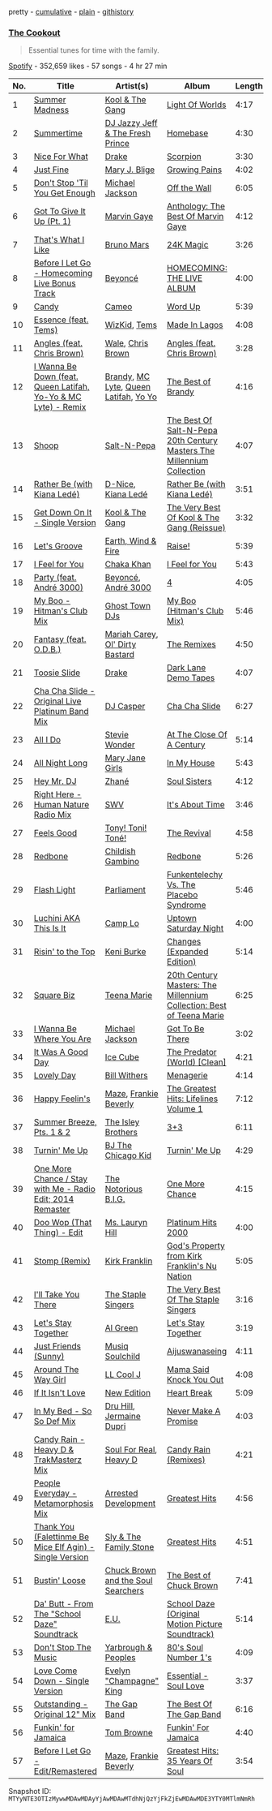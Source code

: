 pretty - [cumulative](/playlists/cumulative/37i9dQZF1DXab8DipvnuNU.md) - [plain](/playlists/plain/37i9dQZF1DXab8DipvnuNU) - [githistory](https://github.githistory.xyz/mackorone/spotify-playlist-archive/blob/main/playlists/plain/37i9dQZF1DXab8DipvnuNU)

### [The Cookout](https://open.spotify.com/playlist/37i9dQZF1DXab8DipvnuNU)

> Essential tunes for time with the family.

[Spotify](https://open.spotify.com/user/spotify) - 352,659 likes - 57 songs - 4 hr 27 min

| No. | Title | Artist(s) | Album | Length |
|---|---|---|---|---|
| 1 | [Summer Madness](https://open.spotify.com/track/2uMqG8w8oi09fB2YA2QLOm) | [Kool & The Gang](https://open.spotify.com/artist/3VNITwohbvU5Wuy5PC6dsI) | [Light Of Worlds](https://open.spotify.com/album/46kA6zL7Cga656urk1nJNo) | 4:17 |
| 2 | [Summertime](https://open.spotify.com/track/20XdEFyaUR9C7aDIdq2OAd) | [DJ Jazzy Jeff & The Fresh Prince](https://open.spotify.com/artist/1mG23iQeR29Ojhq89D5gbh) | [Homebase](https://open.spotify.com/album/2ELLswCKdQXUWbWxhaAklh) | 4:30 |
| 3 | [Nice For What](https://open.spotify.com/track/3CA9pLiwRIGtUBiMjbZmRw) | [Drake](https://open.spotify.com/artist/3TVXtAsR1Inumwj472S9r4) | [Scorpion](https://open.spotify.com/album/1ATL5GLyefJaxhQzSPVrLX) | 3:30 |
| 4 | [Just Fine](https://open.spotify.com/track/33vzOPcd9FRirYGlCu32x4) | [Mary J\. Blige](https://open.spotify.com/artist/1XkoF8ryArs86LZvFOkbyr) | [Growing Pains](https://open.spotify.com/album/5PlA7xVCN59vR0YAnRVisM) | 4:02 |
| 5 | [Don't Stop 'Til You Get Enough](https://open.spotify.com/track/46eu3SBuFCXWsPT39Yg3tJ) | [Michael Jackson](https://open.spotify.com/artist/3fMbdgg4jU18AjLCKBhRSm) | [Off the Wall](https://open.spotify.com/album/2ZytN2cY4Zjrr9ukb2rqTP) | 6:05 |
| 6 | [Got To Give It Up \(Pt\. 1\)](https://open.spotify.com/track/7pHh9sGZfb7AMoi4NLLYTo) | [Marvin Gaye](https://open.spotify.com/artist/3koiLjNrgRTNbOwViDipeA) | [Anthology: The Best Of Marvin Gaye](https://open.spotify.com/album/3ocIMWOUAdfgk0PZhFyFcM) | 4:12 |
| 7 | [That's What I Like](https://open.spotify.com/track/0KKkJNfGyhkQ5aFogxQAPU) | [Bruno Mars](https://open.spotify.com/artist/0du5cEVh5yTK9QJze8zA0C) | [24K Magic](https://open.spotify.com/album/4PgleR09JVnm3zY1fW3XBA) | 3:26 |
| 8 | [Before I Let Go \- Homecoming Live Bonus Track](https://open.spotify.com/track/7LikBkHerFGZ58QHVOKp1t) | [Beyoncé](https://open.spotify.com/artist/6vWDO969PvNqNYHIOW5v0m) | [HOMECOMING: THE LIVE ALBUM](https://open.spotify.com/album/35S1JCj5paIfElT2GODl6x) | 4:00 |
| 9 | [Candy](https://open.spotify.com/track/0Aj8EagrPfDoOe5OlUdrLC) | [Cameo](https://open.spotify.com/artist/545idYhdloaSlLGBY8E9u2) | [Word Up](https://open.spotify.com/album/1W8kHQQC7DXg1inR7ZWqhA) | 5:39 |
| 10 | [Essence \(feat\. Tems\)](https://open.spotify.com/track/5FG7Tl93LdH117jEKYl3Cm) | [WizKid](https://open.spotify.com/artist/3tVQdUvClmAT7URs9V3rsp), [Tems](https://open.spotify.com/artist/687cZJR45JO7jhk1LHIbgq) | [Made In Lagos](https://open.spotify.com/album/6HpMdN52TfJAwVbmkrFeBN) | 4:08 |
| 11 | [Angles \(feat\. Chris Brown\)](https://open.spotify.com/track/1rdTdOTRfGXjQ9Auwn1gzx) | [Wale](https://open.spotify.com/artist/67nwj3Y5sZQLl72VNUHEYE), [Chris Brown](https://open.spotify.com/artist/7bXgB6jMjp9ATFy66eO08Z) | [Angles \(feat\. Chris Brown\)](https://open.spotify.com/album/1j97eqxFc3mF43hZ60NmnS) | 3:28 |
| 12 | [I Wanna Be Down \(feat\. Queen Latifah, Yo\-Yo & MC Lyte\) \- Remix](https://open.spotify.com/track/3OZs6tgXsBmb3TWPn07YCF) | [Brandy](https://open.spotify.com/artist/05oH07COxkXKIMt6mIPRee), [MC Lyte](https://open.spotify.com/artist/2ZbWlThDW0qSbI3hinpl0w), [Queen Latifah](https://open.spotify.com/artist/5m7wCUhYhBh7A3A3YMxrbt), [Yo Yo](https://open.spotify.com/artist/7ryn5ZubA9mvjd1EJsFLHY) | [The Best of Brandy](https://open.spotify.com/album/2W8fU1wJz9sGDmwMBcQBRX) | 4:16 |
| 13 | [Shoop](https://open.spotify.com/track/2c7H254xlKoGhmZT194C0T) | [Salt\-N\-Pepa](https://open.spotify.com/artist/7wqtxqI3eo7Gn1P7SpP6cQ) | [The Best Of Salt\-N\-Pepa 20th Century Masters The Millennium Collection](https://open.spotify.com/album/0UIuHgtBvcHduPDZSweVMi) | 4:07 |
| 14 | [Rather Be \(with Kiana Ledé\)](https://open.spotify.com/track/5wDeGgYjng63MbfVQyEt0O) | [D\-Nice](https://open.spotify.com/artist/4MbFOE7rR1KpTjHTw1gjWH), [Kiana Ledé](https://open.spotify.com/artist/7jZMxhsB8djyIbYmoiJSTs) | [Rather Be \(with Kiana Ledé\)](https://open.spotify.com/album/7dQ80mhgZrxgzO0KdJkuBS) | 3:51 |
| 15 | [Get Down On It \- Single Version](https://open.spotify.com/track/4yKZACkuudvfd600H2dQie) | [Kool & The Gang](https://open.spotify.com/artist/3VNITwohbvU5Wuy5PC6dsI) | [The Very Best Of Kool & The Gang \(Reissue\)](https://open.spotify.com/album/1rDjSDjjzVfpnsb3GgREFf) | 3:32 |
| 16 | [Let's Groove](https://open.spotify.com/track/3koCCeSaVUyrRo3N2gHrd8) | [Earth, Wind & Fire](https://open.spotify.com/artist/4QQgXkCYTt3BlENzhyNETg) | [Raise!](https://open.spotify.com/album/1hj1SYbJYdXloRiSjsCLXg) | 5:39 |
| 17 | [I Feel for You](https://open.spotify.com/track/5yR9u8QiOt8hJaddv32oo7) | [Chaka Khan](https://open.spotify.com/artist/6mQfAAqZGBzIfrmlZCeaYT) | [I Feel for You](https://open.spotify.com/album/08yanJqA75TPyDowCXvvPU) | 5:43 |
| 18 | [Party \(feat\. André 3000\)](https://open.spotify.com/track/42qh86p7TLXyumxSHn65kc) | [Beyoncé](https://open.spotify.com/artist/6vWDO969PvNqNYHIOW5v0m), [André 3000](https://open.spotify.com/artist/74V3dE1a51skRkdII8y2C6) | [4](https://open.spotify.com/album/1gIC63gC3B7o7FfpPACZQJ) | 4:05 |
| 19 | [My Boo \- Hitman's Club Mix](https://open.spotify.com/track/4c0rkFPszqQTyC753tsCMU) | [Ghost Town DJs](https://open.spotify.com/artist/4JbmXqez7WvTggoxn3UpVT) | [My Boo \(Hitman's Club Mix\)](https://open.spotify.com/album/5EvpbZ6QczJlnMX3kbxKYi) | 5:46 |
| 20 | [Fantasy \(feat\. O.D.B.\)](https://open.spotify.com/track/2itAOPLerxnnc8KXHMqPWu) | [Mariah Carey](https://open.spotify.com/artist/4iHNK0tOyZPYnBU7nGAgpQ), [Ol' Dirty Bastard](https://open.spotify.com/artist/50NoVNy9GU1lCrDV8iGpyu) | [The Remixes](https://open.spotify.com/album/7GTZRYNB0eAig7UTsb54XG) | 4:50 |
| 21 | [Toosie Slide](https://open.spotify.com/track/466cKvZn1j45IpxDdYZqdA) | [Drake](https://open.spotify.com/artist/3TVXtAsR1Inumwj472S9r4) | [Dark Lane Demo Tapes](https://open.spotify.com/album/6OQ9gBfg5EXeNAEwGSs6jK) | 4:07 |
| 22 | [Cha Cha Slide \- Original Live Platinum Band Mix](https://open.spotify.com/track/3Xv5C02Wxlek0dmrYAM5A8) | [DJ Casper](https://open.spotify.com/artist/5o7DmXxAI7rg7qBUvcLq2s) | [Cha Cha Slide](https://open.spotify.com/album/3Ogg26ibNmxL8uIVwZVqsJ) | 6:27 |
| 23 | [All I Do](https://open.spotify.com/track/3geEOHGloO2IIzE45BQWTC) | [Stevie Wonder](https://open.spotify.com/artist/7guDJrEfX3qb6FEbdPA5qi) | [At The Close Of A Century](https://open.spotify.com/album/5IneLpH3dsBiLlgcSseF8l) | 5:14 |
| 24 | [All Night Long](https://open.spotify.com/track/7iyjZ4paFWpTrJJenM0yZb) | [Mary Jane Girls](https://open.spotify.com/artist/7vRMMs8yrKf4PKUpUllMkr) | [In My House](https://open.spotify.com/album/4W5tAjZ4fF60N6a2v8EWnF) | 5:43 |
| 25 | [Hey Mr\. DJ](https://open.spotify.com/track/4Mm3eNo7eb6SM5TS6yLvwJ) | [Zhané](https://open.spotify.com/artist/6cjSmkVvMvyE6tCAo1M9Is) | [Soul Sisters](https://open.spotify.com/album/5VljSlqVFj6AlttWE82WC2) | 4:12 |
| 26 | [Right Here \- Human Nature Radio Mix](https://open.spotify.com/track/7tUEDtHchueeUJTfEFEhii) | [SWV](https://open.spotify.com/artist/2NmK5FyrQ18HOPXq1UBzqa) | [It's About Time](https://open.spotify.com/album/2BBrAtWY0c6dPio5b2JYFK) | 3:46 |
| 27 | [Feels Good](https://open.spotify.com/track/4cRR2gUTOerkUOW5iZpm91) | [Tony! Toni! Toné!](https://open.spotify.com/artist/7vWlb4pM85jCHvV771qZZW) | [The Revival](https://open.spotify.com/album/5yORmYtkTZdFgo6ppcsFZT) | 4:58 |
| 28 | [Redbone](https://open.spotify.com/track/1AlcpxsgzYwAJ1SfMPPWU4) | [Childish Gambino](https://open.spotify.com/artist/73sIBHcqh3Z3NyqHKZ7FOL) | [Redbone](https://open.spotify.com/album/6yHxhbYjUfv2xTOMI6RFFL) | 5:26 |
| 29 | [Flash Light](https://open.spotify.com/track/1v1PV2wERHiMPesMWX0qmO) | [Parliament](https://open.spotify.com/artist/5SMVzTJyKFJ7TUb46DglcH) | [Funkentelechy Vs\. The Placebo Syndrome](https://open.spotify.com/album/7Kv0H0XMdIyRs41a6USzrd) | 5:46 |
| 30 | [Luchini AKA This Is It](https://open.spotify.com/track/20DcrlNK0NcRknbX4wcEO4) | [Camp Lo](https://open.spotify.com/artist/4oLZx5FplbgfM8DEe9U8LB) | [Uptown Saturday Night](https://open.spotify.com/album/21EglTSwzUorpiXpMBNW2E) | 4:00 |
| 31 | [Risin' to the Top](https://open.spotify.com/track/5iVxHPyHVO7vWSDnRpNH5d) | [Keni Burke](https://open.spotify.com/artist/1EVOoMiMrmOEYXHd36poF2) | [Changes \(Expanded Edition\)](https://open.spotify.com/album/0hpXGYRKh9jmWz5ueqKaqh) | 5:14 |
| 32 | [Square Biz](https://open.spotify.com/track/5lAH3vLN4Gc3jDM25cMIgH) | [Teena Marie](https://open.spotify.com/artist/61UT1Zj9dFgPAjZfwnsqsb) | [20th Century Masters: The Millennium Collection: Best of Teena Marie](https://open.spotify.com/album/7rBP3Z4FX95gFPTXgs4MMo) | 6:25 |
| 33 | [I Wanna Be Where You Are](https://open.spotify.com/track/3mnVgyzn5HC7Sqkn3B5zHs) | [Michael Jackson](https://open.spotify.com/artist/3fMbdgg4jU18AjLCKBhRSm) | [Got To Be There](https://open.spotify.com/album/0F4XW0iBOhNFkbn1BuQ8cu) | 3:02 |
| 34 | [It Was A Good Day](https://open.spotify.com/track/522eZy6MJQKxwLyXZ4I6jA) | [Ice Cube](https://open.spotify.com/artist/3Mcii5XWf6E0lrY3Uky4cA) | [The Predator \(World\) \[Clean\]](https://open.spotify.com/album/0aOnzWydYMljh9QiAlDtZz) | 4:21 |
| 35 | [Lovely Day](https://open.spotify.com/track/0bRXwKfigvpKZUurwqAlEh) | [Bill Withers](https://open.spotify.com/artist/1ThoqLcyIYvZn7iWbj8fsj) | [Menagerie](https://open.spotify.com/album/3QjPTUI6UcPr5m9RujkO3c) | 4:14 |
| 36 | [Happy Feelin's](https://open.spotify.com/track/2YQ4R8eICy851TjCdFYUSd) | [Maze](https://open.spotify.com/artist/3DvdryKH4O95ZnsUZJKXpt), [Frankie Beverly](https://open.spotify.com/artist/6rXycobs8wkWicUGLtmB0n) | [The Greatest Hits: Lifelines Volume 1](https://open.spotify.com/album/7Gh4T19qT1cT1ypL5J16X6) | 7:12 |
| 37 | [Summer Breeze, Pts\. 1 & 2](https://open.spotify.com/track/7wcP2Aa2SliFhwi4SyfvfV) | [The Isley Brothers](https://open.spotify.com/artist/53QzNeFpzAaXYnrDBbDrIp) | [3+3](https://open.spotify.com/album/27eI33obJuyKebMTxAJJam) | 6:11 |
| 38 | [Turnin' Me Up](https://open.spotify.com/track/17mmoof9SycaS0kKRcK0mt) | [BJ The Chicago Kid](https://open.spotify.com/artist/07d5etnpjriczFBB8pxmRe) | [Turnin' Me Up](https://open.spotify.com/album/25BR9hX5L6gqfB5L7ni2wb) | 4:29 |
| 39 | [One More Chance / Stay with Me \- Radio Edit; 2014 Remaster](https://open.spotify.com/track/1nU9Fn9kh4pQ9zSghlh1Ka) | [The Notorious B.I.G.](https://open.spotify.com/artist/5me0Irg2ANcsgc93uaYrpb) | [One More Chance](https://open.spotify.com/album/6bj9JFEnqeqLoIwAQoZfXY) | 4:15 |
| 40 | [Doo Wop \(That Thing\) \- Edit](https://open.spotify.com/track/5hchPe05atCRhAYTNJfxER) | [Ms\. Lauryn Hill](https://open.spotify.com/artist/2Mu5NfyYm8n5iTomuKAEHl) | [Platinum Hits 2000](https://open.spotify.com/album/5eJCacLF07CBGvE5QbS6C8) | 4:00 |
| 41 | [Stomp \(Remix\)](https://open.spotify.com/track/27QTBSG6yn9Brmkvf4vPK6) | [Kirk Franklin](https://open.spotify.com/artist/4akybxRTGHJZ1DXjLhJ1qu) | [God's Property from Kirk Franklin's Nu Nation](https://open.spotify.com/album/2MCmQvsAE0S5UYI413OC1E) | 5:05 |
| 42 | [I'll Take You There](https://open.spotify.com/track/5YLnfy7R2kueN0BRPkjiEG) | [The Staple Singers](https://open.spotify.com/artist/7xGGqA85UIWX1GoTVM4itC) | [The Very Best Of The Staple Singers](https://open.spotify.com/album/7tUOJxXojOWdWU2T2ZSge7) | 3:16 |
| 43 | [Let's Stay Together](https://open.spotify.com/track/63xdwScd1Ai1GigAwQxE8y) | [Al Green](https://open.spotify.com/artist/3dkbV4qihUeMsqN4vBGg93) | [Let's Stay Together](https://open.spotify.com/album/58eMx3QrTkiRmGGbSz2XL0) | 3:19 |
| 44 | [Just Friends \(Sunny\)](https://open.spotify.com/track/5jgEJXjECdlhzNgfITSTVm) | [Musiq Soulchild](https://open.spotify.com/artist/3UVRliakQfa1pMWIsNuiZ8) | [Aijuswanaseing](https://open.spotify.com/album/2RmMKj20xouC3Mqq1CyZ3c) | 4:11 |
| 45 | [Around The Way Girl](https://open.spotify.com/track/6jL1SnyXcXiKOmw4M2RnmT) | [LL Cool J](https://open.spotify.com/artist/1P8IfcNKwrkQP5xJWuhaOC) | [Mama Said Knock You Out](https://open.spotify.com/album/6dfYmbgWeJCgqJhnR4TfKb) | 4:08 |
| 46 | [If It Isn't Love](https://open.spotify.com/track/7JmPqImeW3kLoYVNBA9v11) | [New Edition](https://open.spotify.com/artist/1mFX1QlezK1lNPKQJkhwWb) | [Heart Break](https://open.spotify.com/album/1bTjSqotSDtUjcwFfukTQP) | 5:09 |
| 47 | [In My Bed \- So So Def Mix](https://open.spotify.com/track/5MYmYqVtTgQ41HYJTwAmcf) | [Dru Hill](https://open.spotify.com/artist/1255GTUKNCLCTvH9ctD4cT), [Jermaine Dupri](https://open.spotify.com/artist/6nfYGe7IIuuP5bMY1jkJP6) | [Never Make A Promise](https://open.spotify.com/album/13mS371zx5j7YqRywIywX7) | 4:03 |
| 48 | [Candy Rain \- Heavy D & TrakMasterz Mix](https://open.spotify.com/track/0JHwHqPlca9zCnGnQenAEW) | [Soul For Real](https://open.spotify.com/artist/296LotOmbj7eOX7r9l46fK), [Heavy D](https://open.spotify.com/artist/4AwNnh5SdnB3VGSZ0GPG4H) | [Candy Rain \(Remixes\)](https://open.spotify.com/album/3ScLM7m1Lu2xScRrYqEOlU) | 4:21 |
| 49 | [People Everyday \- Metamorphosis Mix](https://open.spotify.com/track/5thts3213xwSroRd11fv5A) | [Arrested Development](https://open.spotify.com/artist/5Va9LuEmaZxnbk1gMnjMD7) | [Greatest Hits](https://open.spotify.com/album/4KqorQ6C7yDXvqgfgGrnvm) | 4:56 |
| 50 | [Thank You \(Falettinme Be Mice Elf Agin\) \- Single Version](https://open.spotify.com/track/74iQ3gahRTOGc19bYadBE3) | [Sly & The Family Stone](https://open.spotify.com/artist/5m8H6zSadhu1j9Yi04VLqD) | [Greatest Hits](https://open.spotify.com/album/0UM9SydcBtsklCTFgGLvcT) | 4:51 |
| 51 | [Bustin' Loose](https://open.spotify.com/track/2iXA7lqR3Ne3Enkcl1YDWO) | [Chuck Brown and the Soul Searchers](https://open.spotify.com/artist/1Y3CPuN46EPIT3wCTDzPZu) | [The Best of Chuck Brown](https://open.spotify.com/album/2GMvrVJXmEzu6SoDJKMNdg) | 7:41 |
| 52 | [Da' Butt \- From The "School Daze" Soundtrack](https://open.spotify.com/track/1erQfISWXcYiSsTEYSaNUe) | [E.U.](https://open.spotify.com/artist/7fIfKG7oJGO4p8wvyi6adh) | [School Daze \(Original Motion Picture Soundtrack\)](https://open.spotify.com/album/4J3xFfnjMRpHtyf5PjILtT) | 5:14 |
| 53 | [Don't Stop The Music](https://open.spotify.com/track/0DVevhcLPiHoLaVyl6dSGr) | [Yarbrough & Peoples](https://open.spotify.com/artist/0rJcrQfLLtWSJAKbZPk6NV) | [80's Soul Number 1's](https://open.spotify.com/album/0GoeyWfdBjNPcC4fVisM7x) | 4:09 |
| 54 | [Love Come Down \- Single Version](https://open.spotify.com/track/3ZpSFamHHJE4kL59IePR7P) | [Evelyn "Champagne" King](https://open.spotify.com/artist/4JCt4xrbbBB9blkKwNlcJ7) | [Essential \- Soul Love](https://open.spotify.com/album/7LNiJbdcg604Tfr5revoL6) | 3:37 |
| 55 | [Outstanding \- Original 12" Mix](https://open.spotify.com/track/1MOl6vGP299N8vd4zaHMTE) | [The Gap Band](https://open.spotify.com/artist/4TwHRCIu3Xg9fjS3l7owkp) | [The Best Of The Gap Band](https://open.spotify.com/album/3nsrmd93AcWiyVLtsWFbxL) | 6:16 |
| 56 | [Funkin' for Jamaica](https://open.spotify.com/track/0xbkxTqSaW5blsYgRXpB5I) | [Tom Browne](https://open.spotify.com/artist/4Ytvi4r3WPIZmEw1Ndmkp9) | [Funkin' For Jamaica](https://open.spotify.com/album/3QEAp1Cp3DQq6QcQD90arq) | 4:40 |
| 57 | [Before I Let Go \- Edit/Remastered](https://open.spotify.com/track/5Cz3z2cS7vOafvQHgxbOjn) | [Maze](https://open.spotify.com/artist/3DvdryKH4O95ZnsUZJKXpt), [Frankie Beverly](https://open.spotify.com/artist/6rXycobs8wkWicUGLtmB0n) | [Greatest Hits: 35 Years Of Soul](https://open.spotify.com/album/3qQtlOHTQpAaHZoEkPS7pe) | 3:54 |

Snapshot ID: `MTYyNTE3OTIzMywwMDAwMDAyYjAwMDAwMTdhNjQzYjFkZjEwMDAwMDE3YTY0MTlmNmRh`